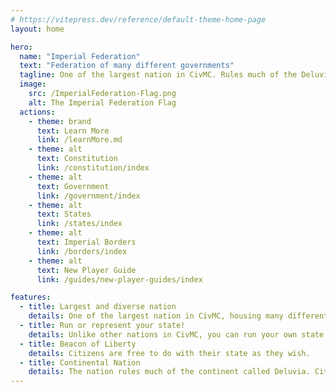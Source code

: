 ```yaml
---
# https://vitepress.dev/reference/default-theme-home-page
layout: home

hero:
  name: "Imperial Federation"
  text: "Federation of many different governments"
  tagline: One of the largest nation in CivMC. Rules much of the Deluvia Continent.
  image:
    src: /ImperialFederation-Flag.png
    alt: The Imperial Federation Flag
  actions:
    - theme: brand
      text: Learn More
      link: /learnMore.md
    - theme: alt
      text: Constitution
      link: /constitution/index
    - theme: alt
      text: Government
      link: /government/index
    - theme: alt
      text: States
      link: /states/index
    - theme: alt
      text: Imperial Borders
      link: /borders/index
    - theme: alt
      text: New Player Guide
      link: /guides/new-player-guides/index

features:
  - title: Largest and diverse nation
    details: One of the largest nation in CivMC, housing many different cultures and governments.
  - title: Run or represent your state!
    details: Unlike other nations in CivMC, you can run your own state or represent one of your favorite state.
  - title: Beacon of Liberty
    details: Citizens are free to do with their state as they wish.
  - title: Continental Nation
    details: The nation rules much of the continent called Deluvia. Citizens of the IF enjoys total freedom of movement and safety across the continent.
---
```


